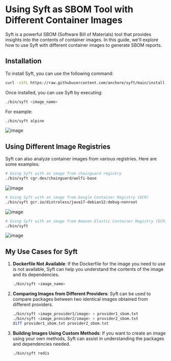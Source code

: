 # Using Syft as SBOM Tool with Different Container Images

Syft is a powerful SBOM (Software Bill of Materials) tool that provides insights into the contents of container images. In this guide, we'll explore how to use Syft with different container images to generate SBOM reports.

## Installation

To install Syft, you can use the following command:

```bash
curl -sSfL https://raw.githubusercontent.com/anchore/syft/main/install.sh | sh
```

Once installed, you can use Syft by executing:

```bash
./bin/syft <image_name>
```

For example:

```bash
./bin/syft alpine
```
![image](https://github.com/wolfi-dev/os/assets/73319030/116531ab-d62b-4ae3-bc39-944e0ad3189f)

## Using Different Image Registries

Syft can also analyze container images from various registries. Here are some examples:

```bash
# Using Syft with an image from chainguard registry
./bin/syft cgr.dev/chainguard/wolfi-base
```
![image](https://github.com/wolfi-dev/os/assets/73319030/990abdee-4efd-4966-83e4-bb1cc68574b6)
```bash
# Using Syft with an image from Google Container Registry (GCR)
./bin/syft gcr.io/distroless/java17-debian12:debug-nonroot
```
![image](https://github.com/wolfi-dev/os/assets/73319030/02db8b88-983f-4f2e-862d-d64956d7da38)

```bash
# Using Syft with an image from Amazon Elastic Container Registry (ECR)
./bin/syft 
```
![image](https://github.com/wolfi-dev/os/assets/73319030/b84b46da-db51-4cd3-a55e-213d0355b5cc)



## My Use Cases for Syft

1. **Dockerfile Not Available**: If the Dockerfile for the image you need to use is not available, Syft can help you understand the contents of the image and its dependencies.

    ```bash
    ./bin/syft <image_name>
    ```

2. **Comparing Images from Different Providers**: Syft can be used to compare packages between two identical images obtained from different providers.

    ```bash
    ./bin/syft <image_provider1/image> > provider1_sbom.txt
    ./bin/syft <image_provider2/image> > provider2_sbom.txt
    diff provider1_sbom.txt provider2_sbom.txt
    ```

3. **Building Images Using Custom Methods**: If you want to create an image using your own methods, Syft can assist in understanding the packages and dependencies needed.

    ```bash
    ./bin/syft redis
    ```
    
